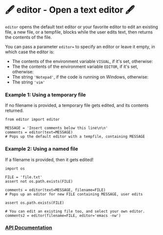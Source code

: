 # 🖋 editor - Open a text editor 🖋

`editor` opens the default text editor or your favorite editor to edit an existing file,
a new file, or a tempfile, blocks while the user edits text, then returns the contents
of the file.

You can pass a parameter `editor=` to specify an editor or leave it empty, in which
case the editor is:

* The contents of the environment variable `VISUAL`, if it's set, otherwise:
* The the contents of the environment variable `EDITOR`, if it's set, otherwise:
* The string `'Notepad'`, if the code is running on Windows, otherwise:
* The string `'vim'`

### Example 1: Using a temporary file

If no filename is provided, a temporary file gets edited, and its contents
returned.

    from editor import editor

    MESSAGE = 'Insert comments below this line\n\n'
    comments = editor(text=MESSAGE)
    # Pops up the default editor with a tempfile, containing MESSAGE

### Example 2: Using a named file

If a filename is provided, then it gets edited!

    import os

    FILE = 'file.txt'
    assert not os.path.exists(FILE)

    comments = editor(text=MESSAGE, filename=FILE)
    # Pops up an editor for new FILE containing MESSAGE, user edits

    assert os.path.exists(FILE)

    # You can edit an existing file too, and select your own editor.
    comments2 = editor(filename=FILE, editor='emacs -nw')

### [API Documentation](https://rec.github.io/editor#editor--api-documentation)
